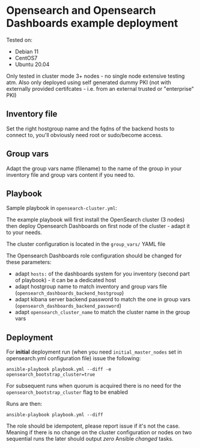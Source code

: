 # Opensearch and Opensearch Dashboards example deployment

Tested on:

- Debian 11
- CentOS7
- Ubuntu 20.04

Only tested in cluster mode 3+ nodes - no single node extensive testing atm.
Also only deployed using self generated dummy PKI (not with externally provided
certifcates - i.e. from an external trusted or "enterprise" PKI)

## Inventory file

Set the right hostgroup name and the fqdns of the backend hosts to connect to,
you'll obviously need root or sudo/become access.

## Group vars

Adapt the group vars name (filename) to the name of the group in your inventory
file and group vars content if you need to.

## Playbook

Sample playbook in `opensearch-cluster.yml`:

The example playbook will first install the OpenSearch cluster (3 nodes) then
deploy Opensearch Dashboards on first node of the cluster - adapt it to your
needs.

The cluster configuration is located in the `group_vars/` YAML file

The Opensearch Dashboards role configuration should be changed for these
parameters:

- adapt `hosts:` of the dashboards system for you inventory (second part of
  playbook) - it can be a dedicated host
- adapt hostgroup name to match inventory and group vars file
  (`opensearch_dashboards_backend_hostgroup`)
- adapt kibana server backend password to match the one in group vars
  (`opensearch_dashboards_backend_password`)
- adapt `opensearch_cluster_name` to match the cluster name in the group vars
 
## Deployment

For **initial** deployment run (when you need `initial_master_nodes` set in
opensearch.yml configuration file) issue the following:

```
ansible-playbook playbook.yml --diff -e opensearch_bootstrap_cluster=true
```

For subsequent runs when quorum is acquired there is no need for the
`opensearch_bootstrap_cluster` flag to be enabled

Runs are then:

```
ansible-playbook playbook.yml --diff
```

The role should be idempotent, please report issue if it's not the case.
Meaning if there is no change on the cluster configuration or nodes on two
sequential runs the later should output *zero* Ansible *changed* tasks.
